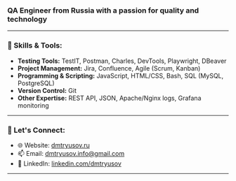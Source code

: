 <h3>QA Engineer from Russia with a passion for quality and technology </h3>

---

### 🔧 Skills & Tools:
- **Testing Tools:** TestIT, Postman, Charles, DevTools, Playwright, DBeaver
- **Project Management:** Jira, Confluence, Agile (Scrum, Kanban)
- **Programming & Scripting:** JavaScript, HTML/CSS, Bash, SQL (MySQL, PostgreSQL)
- **Version Control:** Git
- **Other Expertise:** REST API, JSON, Apache/Nginx logs, Grafana monitoring

---

### 💬 Let's Connect:
- 🌐 Website: [dmtryusov.ru](https://dmtryusov.ru/)
- 📫 Email: dmtryusov.info@gmail.com
- 💼 LinkedIn: [linkedin.com/dmtryusov](https://www.linkedin.com/in/dmtryusov/)

---
